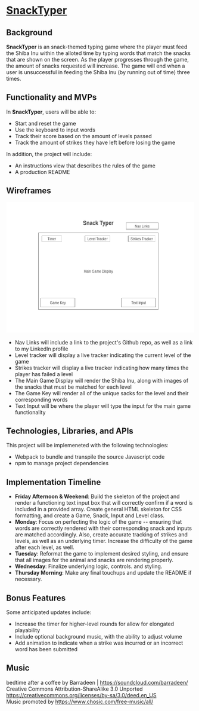 # <a href="https://stella-kang.github.io/SnackTyper/">SnackTyper</a>

## Background
**SnackTyper** is an snack-themed typing game where the player must feed the Shiba Inu within the alloted time by typing words that match the snacks that are shown on the screen. As the player progresses through the game, the amount of snacks requested will increase. The game will end when a user is unsuccessful in feeding the Shiba Inu (by running out of time) three times.

## Functionality and MVPs
In **SnackTyper**, users will be able to:
- Start and reset the game
- Use the keyboard to input words
- Track their score based on the amount of levels passed
- Track the amount of strikes they have left before losing the game

In addition, the project will include:
- An instructions view that describes the rules of the game
- A production README

## Wireframes
<p align="center">
    <img height="350px" src="dist/assets/wireframe.png"></img>
</p>

- Nav Links will include a link to the project's Github repo, as well as a link to my LinkedIn profile
- Level tracker will display a live tracker indicating the current level of the game
- Strikes tracker will display a live tracker indicating how many times the player has failed a level
- The Main Game Display will render the Shiba Inu, along with images of the snacks that must be matched for each level
- The Game Key will render all of the unique sacks for the level and their corresponding words
- Text Input will be where the player will type the input for the main game functionality

## Technologies, Libraries, and APIs
This project will be implemeneted with the following technologies:
- Webpack to bundle and transpile the source Javascript code
- npm to manage project dependencies

## Implementation Timeline
- **Friday Afternoon & Weekend**: Build the skeleton of the project and render a functioning text input box that will correctly confirm if a word is included in a provided array. Create general HTML skeleton for CSS formatting, and create a Game, Snack, Input and Level class.
- **Monday**: Focus on perfecting the logic of the game -- ensuring that words are correctly rendered with their corresponding snack and inputs are matched accordingly. Also, create accurate tracking of strikes and levels, as well as an underlying timer. Increase the difficulty of the game after each level, as well.
- **Tuesday**: Reformat the game to implement desired styling, and ensure that all images for the animal and snacks are rendering properly.
- **Wednesday**: Finalize underlying logic, controls. and styling.
- **Thursday Morning**: Make any final touchups and update the README if necessary.

## Bonus Features
Some anticipated updates include:
- Increase the timer for higher-level rounds for allow for elongated playability
- Include optional background music, with the ability to adjust volume
- Add animation to indicate when a strike was incurred or an incorrect word has been submitted

## Music
bedtime after a coffee by Barradeen | https://soundcloud.com/barradeen/ <br />
Creative Commons Attribution-ShareAlike 3.0 Unported <br />
https://creativecommons.org/licenses/by-sa/3.0/deed.en_US <br />
Music promoted by https://www.chosic.com/free-music/all/ <br />